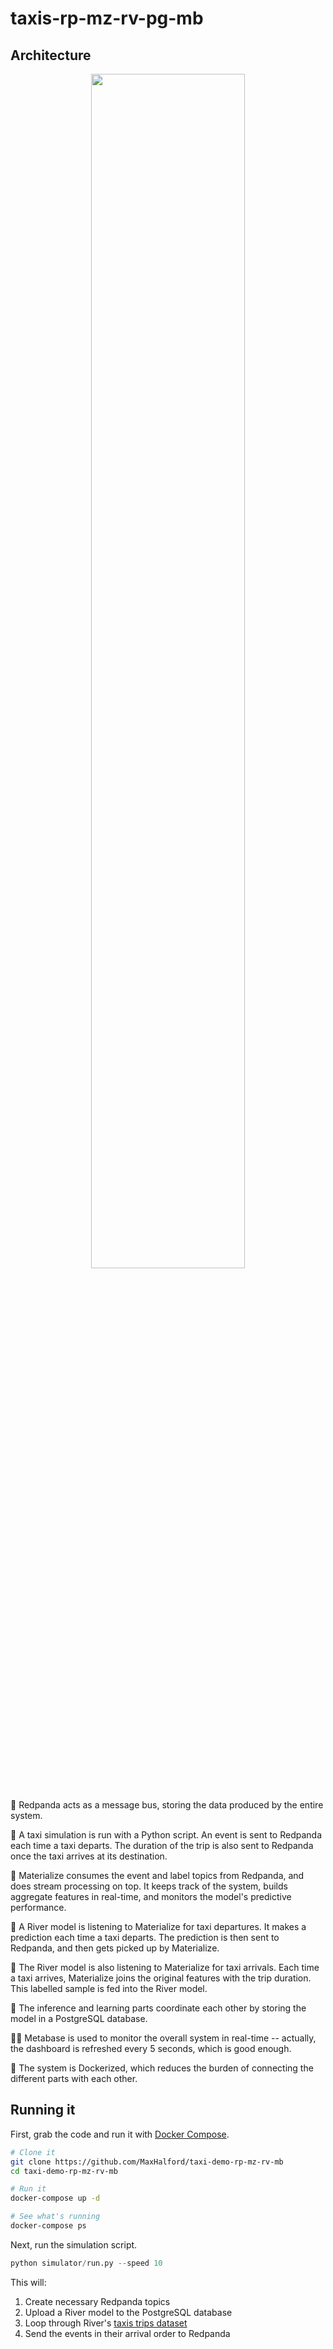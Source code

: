 # taxis-rp-mz-rv-pg-mb

## Architecture

<div  align="center">
    <img width="70%" src="https://user-images.githubusercontent.com/8095957/187728437-e72cbb79-c745-4df3-b595-f9d10399e229.png">
</div>
</br>

🐼 Redpanda acts as a message bus, storing the data produced by the entire system.

🚕 A taxi simulation is run with a Python script. An event is sent to Redpanda each time a taxi departs. The duration of the trip is also sent to Redpanda once the taxi arrives at its destination.

🍥 Materialize consumes the event and label topics from Redpanda, and does stream processing on top. It keeps track of the system, builds aggregate features in real-time, and monitors the model's predictive performance.

🌊 A River model is listening to Materialize for taxi departures. It makes a prediction each time a taxi departs. The prediction is then sent to Redpanda, and then gets picked up by Materialize.

🔮 The River model is also listening to Materialize for taxi arrivals. Each time a taxi arrives, Materialize joins the original features with the trip duration. This labelled sample is fed into the River model.

🐘 The inference and learning parts coordinate each other by storing the model in a PostgreSQL database.

💅🏻 Metabase is used to monitor the overall system in real-time -- actually, the dashboard is refreshed every 5 seconds, which is good enough.

🐳 The system is Dockerized, which reduces the burden of connecting the different parts with each other.

## Running it

First, grab the code and run it with [Docker Compose](https://docs.docker.com/compose/).

```sh
# Clone it
git clone https://github.com/MaxHalford/taxi-demo-rp-mz-rv-mb
cd taxi-demo-rp-mz-rv-mb

# Run it
docker-compose up -d

# See what's running
docker-compose ps
```

Next, run the simulation script.

```py
python simulator/run.py --speed 10
```

This will:

1. Create necessary Redpanda topics
2. Upload a River model to the PostgreSQL database
3. Loop through River's [taxis trips dataset](https://riverml.xyz/0.11.1/api/datasets/Taxis/)
4. Send the events in their arrival order to Redpanda
